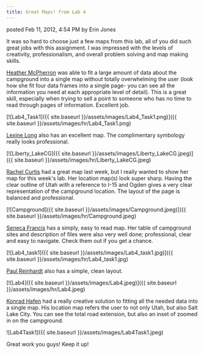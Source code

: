 ```yaml
---
title: Great Maps! from Lab 4
---
```


posted Feb 11, 2012, 4:54 PM by Erin Jones

It was so hard to choose just a few maps from this lab, all of you did such great jobs with this assignment. I was impressed with the levels of creativity, professionalism, and overall problem solving and map making skills.

[Heather McPherron](https://sites.google.com/site/mcpmaps/labs/lab-04) was able to fit a large amount of data about the campground into a single map without totally overwhelming the user (look how she fit four data frames into a single page- you can see all the information you need at each appropriate level of detail). This is a great skill, especially when trying to sell a point to someone who has no time to read through pages of information. Excellent job.

[![Lab4_Task1]({{ site.baseurl }}/assets/images/Lab4_Task1.png)]({{ site.baseurl }}/assets/images/hr/Lab4_Task1.png)

[Lexine Long](https://sites.google.com/site/lexinegis/labs/lab-4--digitzing-editing-sharing-data) also has an excellent map. The complimentary symbology really looks professional. 

[![Liberty_LakeCG]({{ site.baseurl }}/assets/images/Liberty_LakeCG.jpeg)]({{ site.baseurl }}/assets/images/hr/Liberty_LakeCG.jpeg)

[Rachel Curtis](https://sites.google.com/site/chelsgispectacular/lab/lab-4---digitizing-editing-and-sharing-data) had a great map last week, but I really wanted to show her map for this week's lab. Her location map(s) look super sharp. Having the clear outline of Utah with a reference to I-15 and Ogden gives a very clear representation of the campground location. The layout of the page is balanced and professional.

[![Campground]({{ site.baseurl }}/assets/images/Campground.jpeg)]({{ site.baseurl }}/assets/images/hr/Campground.jpeg)

[Seneca Francis](https://sites.google.com/site/senecagis/labs/lab-04---digitzing-editing-sharing-data) has a simply, easy to read map. Her table of campground sites and description of files were also very well done; professional, clear and easy to navigate. Check them out if you get a chance.

[![Lab4_task1]({{ site.baseurl }}/assets/images/Lab4_task1.jpg)]({{ site.baseurl }}/assets/images/hr/Lab4_task1.jpg)

[Paul Reinhardt](https://sites.google.com/site/paulreinhardtsgiswebsite/labs/lab-4-digitizing-editing-and-sharing-data) also has a simple, clean layout. 

[![Lab4]({{ site.baseurl }}/assets/images/Lab4.jpeg)]({{ site.baseurl }}/assets/images/hr/Lab4.jpeg)

[Konrad Hafen](https://sites.google.com/site/konradhafengis/lab/lab-04---digitizing-editing-sharing-data) had a really creative solution to fitting all the needed data into a single map. His location map refers the user to not only Utah, but also Salt Lake City. You can see the total road extension, but also an inset of zoomed in on the campground.

![Lab4Task1]({{ site.baseurl }}/assets/images/Lab4Task1.jpeg)

Great work you guys! Keep it up!